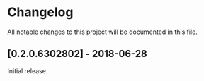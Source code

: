 # Changelog
All notable changes to this project will be documented in this file.

## [0.2.0.6302802] - 2018-06-28

Initial release.
